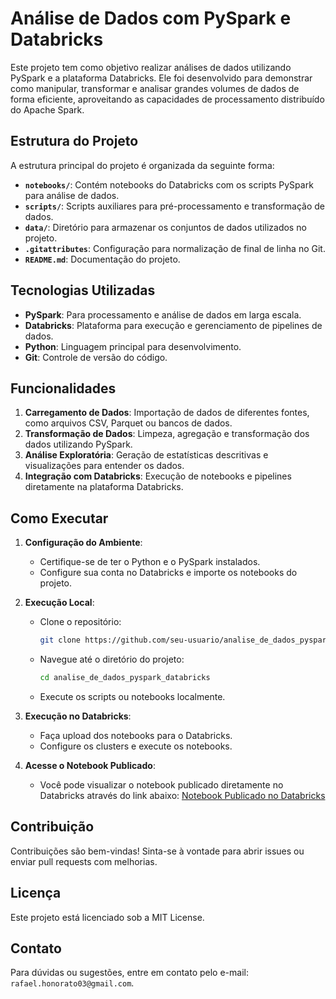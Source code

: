 # Análise de Dados com PySpark e Databricks

Este projeto tem como objetivo realizar análises de dados utilizando PySpark e a plataforma Databricks. Ele foi desenvolvido para demonstrar como manipular, transformar e analisar grandes volumes de dados de forma eficiente, aproveitando as capacidades de processamento distribuído do Apache Spark.

## Estrutura do Projeto

A estrutura principal do projeto é organizada da seguinte forma:

- **`notebooks/`**: Contém notebooks do Databricks com os scripts PySpark para análise de dados.
- **`scripts/`**: Scripts auxiliares para pré-processamento e transformação de dados.
- **`data/`**: Diretório para armazenar os conjuntos de dados utilizados no projeto.
- **`.gitattributes`**: Configuração para normalização de final de linha no Git.
- **`README.md`**: Documentação do projeto.

## Tecnologias Utilizadas

- **PySpark**: Para processamento e análise de dados em larga escala.
- **Databricks**: Plataforma para execução e gerenciamento de pipelines de dados.
- **Python**: Linguagem principal para desenvolvimento.
- **Git**: Controle de versão do código.

## Funcionalidades

1. **Carregamento de Dados**: Importação de dados de diferentes fontes, como arquivos CSV, Parquet ou bancos de dados.
2. **Transformação de Dados**: Limpeza, agregação e transformação dos dados utilizando PySpark.
3. **Análise Exploratória**: Geração de estatísticas descritivas e visualizações para entender os dados.
4. **Integração com Databricks**: Execução de notebooks e pipelines diretamente na plataforma Databricks.

## Como Executar

1. **Configuração do Ambiente**:
   - Certifique-se de ter o Python e o PySpark instalados.
   - Configure sua conta no Databricks e importe os notebooks do projeto.

2. **Execução Local**:
   - Clone o repositório:
     ```bash
     git clone https://github.com/seu-usuario/analise_de_dados_pyspark_databricks.git
     ```
   - Navegue até o diretório do projeto:
     ```bash
     cd analise_de_dados_pyspark_databricks
     ```
   - Execute os scripts ou notebooks localmente.

3. **Execução no Databricks**:
   - Faça upload dos notebooks para o Databricks.
   - Configure os clusters e execute os notebooks.

4. **Acesse o Notebook Publicado**:
   - Você pode visualizar o notebook publicado diretamente no Databricks através do link abaixo:
     [Notebook Publicado no Databricks](https://databricks-prod-cloudfront.cloud.databricks.com/public/4027ec902e239c93eaaa8714f173bcfc/501167806304592/3509913413148908/3731144208576276/latest.html)

## Contribuição

Contribuições são bem-vindas! Sinta-se à vontade para abrir issues ou enviar pull requests com melhorias.

## Licença

Este projeto está licenciado sob a MIT License.

## Contato

Para dúvidas ou sugestões, entre em contato pelo e-mail: `rafael.honorato03@gmail.com`.
